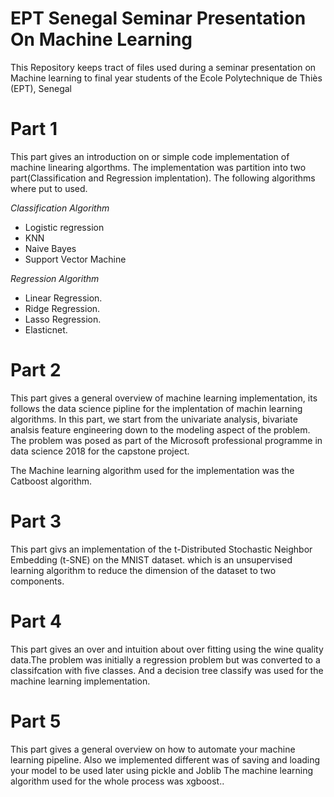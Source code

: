 # EPT Senegal Seminar Presentation On Machine Learning

This Repository keeps tract of files used during a seminar presentation on Machine learning to final year students of the Ecole Polytechnique de Thiès (EPT), Senegal

# Part 1

This part gives an introduction on or simple code implementation of machine linearing algorthms.
The implementation was partition into two part(Classification and Regression implentation).
The following algorithms where put to used.

*Classification Algorithm*
* Logistic regression
* KNN
* Naive Bayes
* Support Vector Machine

*Regression Algorithm*
* Linear Regression.
* Ridge Regression.
* Lasso Regression.
* Elasticnet.

# Part 2
This part gives a general overview of machine learning implementation, its
follows the data science pipline for the implentation of machin learning algorithms.
In this part, we start from the univariate analysis, bivariate analsis feature engineering down to the modeling aspect
of the problem.
The problem was posed as part of the Microsoft professional programme in data science 2018 for the capstone project.

The Machine learning algorithm used for the implementation was the Catboost algorithm.

# Part 3
This part givs an implementation of the  t-Distributed Stochastic Neighbor Embedding (t-SNE) on the 
MNIST dataset. which is an unsupervised learning algorithm to reduce the dimension of the dataset to two 
components.

# Part 4
This part gives an over and  intuition about over fitting using the wine
quality data.The problem was initially a regression problem but was converted to a classifcation with five classes.
And a decision tree classify was used for the machine learning implementation.

# Part 5
This part gives a general overview on how to automate your machine learning pipeline.
Also we implemented different was of saving and loading your model to be used later using pickle and Joblib
The machine learning algorithm used for the whole process was xgboost..

